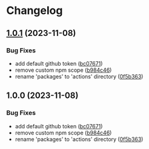 # Changelog

## [1.0.1](https://github.com/abinnovision/actions/compare/setup-node-v1.0.0...setup-node-v1.0.1) (2023-11-08)


### Bug Fixes

* add default github token ([bc07671](https://github.com/abinnovision/actions/commit/bc07671777c0de434998a7dc252bc439af8fdbba))
* remove custom npm scope ([b984c46](https://github.com/abinnovision/actions/commit/b984c462b785d0c4e6d4f0942ab990e7cb303ecc))
* rename 'packages' to 'actions' directory ([0f5b363](https://github.com/abinnovision/actions/commit/0f5b36378bee263944d2497d40a90cd525cb3aec))

## 1.0.0 (2023-11-08)


### Bug Fixes

* add default github token ([bc07671](https://github.com/abinnovision/actions/commit/bc07671777c0de434998a7dc252bc439af8fdbba))
* remove custom npm scope ([b984c46](https://github.com/abinnovision/actions/commit/b984c462b785d0c4e6d4f0942ab990e7cb303ecc))
* rename 'packages' to 'actions' directory ([0f5b363](https://github.com/abinnovision/actions/commit/0f5b36378bee263944d2497d40a90cd525cb3aec))
